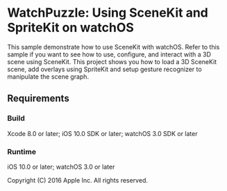 # WatchPuzzle: Using SceneKit and SpriteKit on watchOS

This sample demonstrate how to use SceneKit with watchOS. Refer to this sample if you want to see how to use, configure, and interact with a 3D scene using SceneKit. This project shows you how to load a 3D SceneKit scene, add overlays using SpriteKit and setup gesture recognizer to manipulate the scene graph.

## Requirements

### Build

Xcode 8.0 or later; iOS 10.0 SDK or later; watchOS 3.0 SDK or later

### Runtime

iOS 10.0 or later; watchOS 3.0 or later

Copyright (C) 2016 Apple Inc. All rights reserved.
